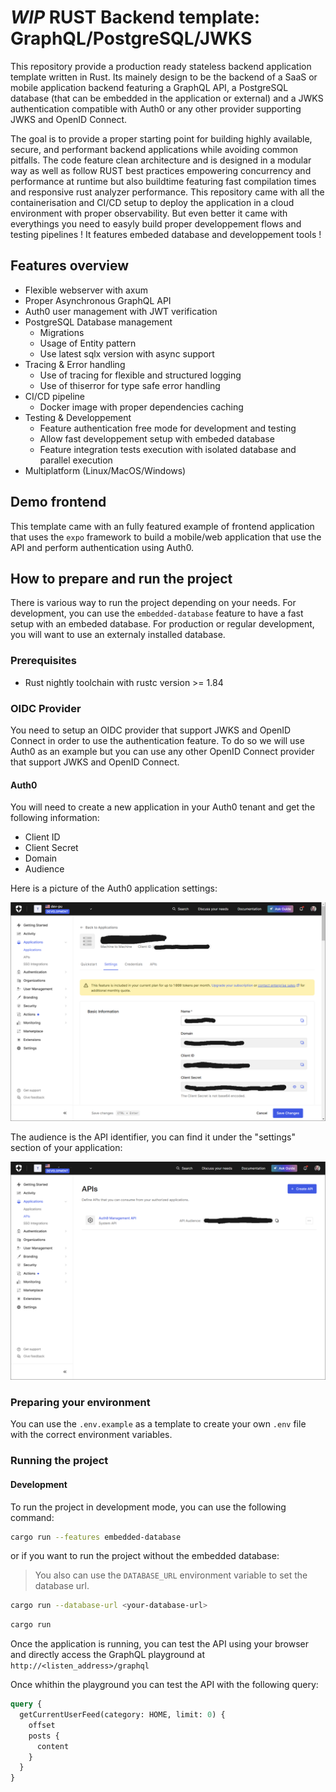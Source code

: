 # *WIP* RUST Backend template: GraphQL/PostgreSQL/JWKS
This repository provide a production ready stateless backend application template written in Rust.
Its mainely design to be the backend of a SaaS or mobile application backend featuring a GraphQL API, a PostgreSQL database (that can be embedded in the application or external) and a JWKS authentication compatible with Auth0 or any other provider supporting JWKS and OpenID Connect.

The goal is to provide a proper starting point for building highly available, secure, and performant backend applications while avoiding common pitfalls.
The code feature clean architecture and is designed in a modular way as well as follow RUST best practices empowering concurrency and performance at runtime but also buildtime featuring fast compilation times and responsive rust analyzer performance.
This repository came with all the containerisation and CI/CD setup to deploy the application in a cloud environment with proper observability.
But even better it came with everythings you need to easyly build proper developpement flows and testing pipelines ! It features embeded database and developpement tools !

## Features overview
- Flexible webserver with axum
- Proper Asynchronous GraphQL API
- Auth0 user management with JWT verification
- PostgreSQL Database management
    - Migrations
    - Usage of Entity pattern
    - Use latest sqlx version with async support
- Tracing & Error handling
    - Use of tracing for flexible and structured logging
    - Use of thiserror for type safe error handling
- CI/CD pipeline
    - Docker image with proper dependencies caching
- Testing & Developpement
    - Feature authentication free mode for development and testing
    - Allow fast developpement setup with embeded database
    - Feature integration tests execution with isolated database and parallel execution
- Multiplatform (Linux/MacOS/Windows)

## Demo frontend
This template came with an fully featured example of frontend application that uses the `expo` framework to build a mobile/web application that use the  API and perform authentication using Auth0.

## How to prepare and run the project
There is various way to run the project depending on your needs.
For development, you can use the `embedded-database` feature to have a fast setup with an embeded database.
For production or regular development, you will want to use an externaly installed database.

### Prerequisites
- Rust nightly toolchain with rustc version >= 1.84

### OIDC Provider
You need to setup an OIDC provider that support JWKS and OpenID Connect in order to use the authentication feature.
To do so we will use Auth0 as an example but you can use any other OpenID Connect provider that support JWKS and OpenID Connect.

#### Auth0
You will need to create a new application in your Auth0 tenant and get the following information:
- Client ID
- Client Secret
- Domain
- Audience

Here is a picture of the Auth0 application settings:

![Auth0 Application Settings](./images/auth0-application-settings.png)

The audience is the API identifier, you can find it under the "settings" section of your application:

![Auth0 API Identifier](./images/auth0-api-identifier.png)


### Preparing your environment
You can use the `.env.example` as a template to create your own `.env` file with the correct environment variables.

### Running the project
#### Development
To run the project in development mode, you can use the following command:

```bash
cargo run --features embedded-database
```

or if you want to run the project without the embedded database:
> You also can use the `DATABASE_URL` environment variable to set the database url.
```bash
cargo run --database-url <your-database-url>
```

```bash
cargo run
```

Once the application is running, you can test the API using your browser and directly access the GraphQL playground at `http://<listen_address>/graphql`

Once whithin the playground you can test the API with the following query:

```graphql
query {
  getCurrentUserFeed(category: HOME, limit: 0) {
    offset
    posts {
      content
    }
  }
}
```
